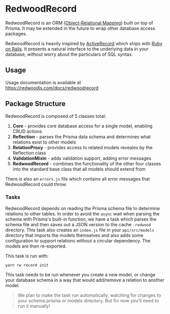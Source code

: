 # RedwoodRecord

RedwoodRecord is an ORM ([Object-Relational Mapping](https://en.wikipedia.org/wiki/Object%E2%80%93relational_mapping)) built on top of Prisma. It may be extended in the future to wrap other database access packages.

RedwoodRecord is heavily inspired by [ActiveRecord](https://guides.rubyonrails.org/active_record_basics.html) which ships with [Ruby on Rails](https://rubyonrails.org). It presents a natural interface to the underlying data in your database, without worry about the particulars of SQL syntax.

## Usage

Usage documentation is available at https://redwoodjs.com/docs/redwoodrecord

## Package Structure

RedwoodRecord is composed of 5 classes total:

1. **Core** - provides core database access for a single model, enabling CRUD actions
2. **Reflection** - parses the Prisma data schema and determines what relations exist to other models
3. **RelationProxy** - provides access to related models reveales by the Reflection class
4. **ValidationMixin** - adds validation support, adding error messages
5. **RedwoodRecord** - combines the functionality of the other four classes into the standard base class that all models should extend from

There is also an `errors.js` file which contains all error messages that RedwoodRecord could throw.

### Tasks

RedwoodRecord depends on reading the Prisma schema file to determine relations to other tables. In order to avoid the `async` wait when parsing the schema with Prisma's built-in function, we have a task which parses the schema file and then saves out a JSON version to the cache `.redwood` directory. This task also creates an `index.js` file in your `api/src/models` directory that imports the models themselves and also adds some configuration to support relations without a circular dependency. The models are then re-exported.

This task is run with:

```
yarn rw record init
```

This task needs to be run whenever you create a new model, or change your database schema in a way that would add/remove a relation to another model.

> We plan to make the task run automatically, watching for changes to your schema.prisma or models directory. But for now you'll need to run it manually!
